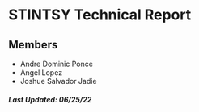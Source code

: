 # STINTSY Technical Report
## Members
* Andre Dominic Ponce
* Angel Lopez
* Joshue Salvador Jadie

##### Last Updated: 06/25/22
